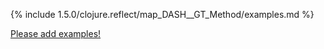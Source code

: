 {% include 1.5.0/clojure.reflect/map_DASH__GT_Method/examples.md %}

[Please add examples!](https://github.com/arrdem/grimoire/edit/master/_includes/1.6.0/clojure.reflect/map_DASH__GT_Method/examples.md)
